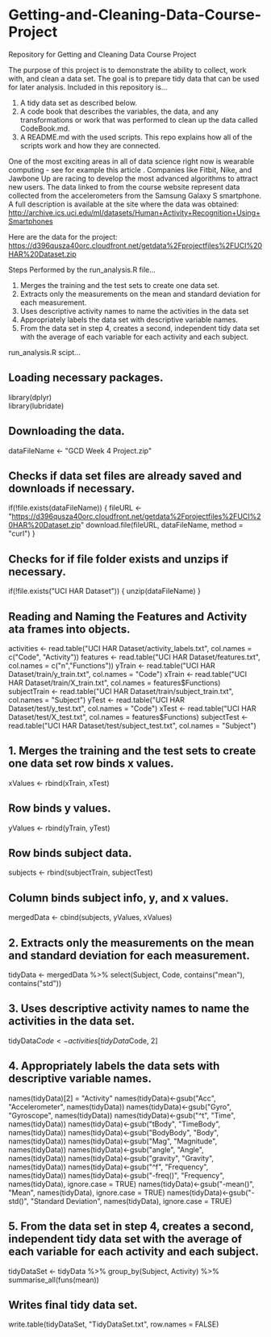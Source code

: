 # Getting-and-Cleaning-Data-Course-Project
Repository for Getting and Cleaning Data Course Project

The purpose of this project is to demonstrate the ability to collect, work with, and clean a data set. The goal is to prepare tidy data that can be used for later analysis. Included in this repository is... 
1) A tidy data set as described below.
2) A code book that describes the variables, the data, and any transformations or work that was performed to clean up the data called CodeBook.md. 
4) A README.md with the used scripts. This repo explains how all of the scripts work and how they are connected.

One of the most exciting areas in all of data science right now is wearable computing - see for example this article . Companies like Fitbit, Nike, and Jawbone Up are racing to develop the most advanced algorithms to attract new users. The data linked to from the course website represent data collected from the accelerometers from the Samsung Galaxy S smartphone. A full description is available at the site where the data was obtained:
http://archive.ics.uci.edu/ml/datasets/Human+Activity+Recognition+Using+Smartphones 

Here are the data for the project:
https://d396qusza40orc.cloudfront.net/getdata%2Fprojectfiles%2FUCI%20HAR%20Dataset.zip  

Steps Performed by the run_analysis.R file...
1. Merges the training and the test sets to create one data set.
2. Extracts only the measurements on the mean and standard deviation for each measurement. 
3. Uses descriptive activity names to name the activities in the data set
4. Appropriately labels the data set with descriptive variable names. 
5. From the data set in step 4, creates a second, independent tidy data set with the average of each variable for each activity and each subject.

run_analysis.R scipt...

## Loading necessary packages.
library(dplyr)      
library(lubridate)

## Downloading the data.
dataFileName <- "GCD Week 4 Project.zip"

## Checks if data set files are already saved and downloads if necessary.
if(!file.exists(dataFileName)) {
        fileURL <- "https://d396qusza40orc.cloudfront.net/getdata%2Fprojectfiles%2FUCI%20HAR%20Dataset.zip"
        download.file(fileURL, dataFileName, method = "curl")
}

## Checks for if file folder exists and unzips if necessary.
if(!file.exists("UCI HAR Dataset")) {
        unzip(dataFileName)
}

## Reading and Naming the Features and Activity ata frames into objects.

activities <- read.table("UCI HAR Dataset/activity_labels.txt", col.names = c("Code", "Activity"))
features <- read.table("UCI HAR Dataset/features.txt", col.names = c("n","Functions"))
yTrain <- read.table("UCI HAR Dataset/train/y_train.txt", col.names = "Code")
xTrain <- read.table("UCI HAR Dataset/train/X_train.txt", col.names = features$Functions)
subjectTrain <- read.table("UCI HAR Dataset/train/subject_train.txt", col.names = "Subject")
yTest <- read.table("UCI HAR Dataset/test/y_test.txt", col.names = "Code")
xTest <- read.table("UCI HAR Dataset/test/X_test.txt", col.names = features$Functions)
subjectTest <- read.table("UCI HAR Dataset/test/subject_test.txt", col.names = "Subject")

## 1. Merges the training and the test sets to create one data set row binds x values.
xValues <- rbind(xTrain, xTest)   

## Row binds y values.
yValues <- rbind(yTrain, yTest)   

## Row binds subject data.
subjects <- rbind(subjectTrain, subjectTest)

## Column binds subject info, y, and x values.
mergedData <- cbind(subjects, yValues, xValues)

## 2. Extracts only the measurements on the mean and standard deviation for each measurement. 
tidyData <- mergedData %>% select(Subject, Code, contains("mean"), contains("std"))

## 3. Uses descriptive activity names to name the activities in the data set.
tidyData$Code <- activities[tidyData$Code, 2]

## 4. Appropriately labels the data sets with descriptive variable names.
names(tidyData)[2] = "Activity"
names(tidyData)<-gsub("Acc", "Accelerometer", names(tidyData))
names(tidyData)<-gsub("Gyro", "Gyroscope", names(tidyData))
names(tidyData)<-gsub("^t", "Time", names(tidyData))
names(tidyData)<-gsub("tBody", "TimeBody", names(tidyData))
names(tidyData)<-gsub("BodyBody", "Body", names(tidyData))
names(tidyData)<-gsub("Mag", "Magnitude", names(tidyData))
names(tidyData)<-gsub("angle", "Angle", names(tidyData))
names(tidyData)<-gsub("gravity", "Gravity", names(tidyData))
names(tidyData)<-gsub("^f", "Frequency", names(tidyData))
names(tidyData)<-gsub("-freq()", "Frequency", names(tidyData), ignore.case = TRUE)
names(tidyData)<-gsub("-mean()", "Mean", names(tidyData), ignore.case = TRUE)
names(tidyData)<-gsub("-std()", "Standard Deviation", names(tidyData), ignore.case = TRUE)

## 5. From the data set in step 4, creates a second, independent tidy data set with the average of each variable for each activity and each subject.
tidyDataSet <- tidyData %>%
        group_by(Subject, Activity) %>%     
        summarise_all(funs(mean))      
        
## Writes final tidy data set.
write.table(tidyDataSet, "TidyDataSet.txt", row.names = FALSE)
